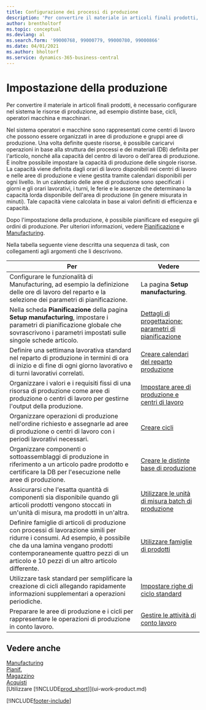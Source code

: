 ```yaml
---
title: Configurazione dei processi di produzione
description: 'Per convertire il materiale in articoli finali prodotti, è necessario configurare nel sistema le risorse di produzione, ad esempio distinte base, cicli, operatori macchina e macchinari.'
author: brentholtorf
ms.topic: conceptual
ms.devlang: al
ms.search.form: '99000768, 99000779, 99000780, 99000866'
ms.date: 04/01/2021
ms.author: bholtorf
ms.service: dynamics-365-business-central
---
```

# <a name="setting-up-manufacturing"></a>Impostazione della produzione

Per convertire il materiale in articoli finali prodotti, è necessario configurare nel sistema le risorse di produzione, ad esempio distinte base, cicli, operatori macchina e macchinari.

Nel sistema operatori e macchine sono rappresentati come centri di lavoro che possono essere organizzati in aree di produzione e gruppi aree di produzione. Una volta definite queste risorse, è possibile caricarvi operazioni in base alla struttura dei processi e dei materiali (DB) definita per l'articolo, nonché alla capacità del centro di lavoro o dell'area di produzione. È inoltre possibile impostare la capacità di produzione delle singole risorse. La capacità viene definita dagli orari di lavoro disponibili nei centri di lavoro e nelle aree di produzione e viene gestita tramite calendari disponibili per ogni livello. In un calendario delle aree di produzione sono specificati i giorni e gli orari lavorativi, i turni, le ferie e le assenze che determinano la capacità lorda disponibile dell'area di produzione (in genere misurata in minuti). Tale capacità viene calcolata in base ai valori definiti di efficienza e capacità.  

Dopo l'impostazione della produzione, è possibile pianificare ed eseguire gli ordini di produzione. Per ulteriori informazioni, vedere [Pianificazione](production-planning.md) e [Manufacturing](production-manage-manufacturing.md).  

Nella tabella seguente viene descritta una sequenza di task, con collegamenti agli argomenti che li descrivono.

|**Per**|**Vedere**|  
|------------|-------------|  
|Configurare le funzionalità di Manufacturing, ad esempio la definizione delle ore di lavoro del reparto e la selezione dei parametri di pianificazione.|La pagina **Setup manufacturing**.|
|Nella scheda **Pianificazione** della pagina **Setup manufacturing**, impostare i parametri di pianificazione globale che sovrascrivono i parametri impostati sulle singole schede articolo.|[Dettagli di progettazione: parametri di pianificazione](design-details-planning-parameters.md)|
|Definire una settimana lavorativa standard nel reparto di produzione in termini di ora di inizio e di fine di ogni giorno lavorativo e di turni lavorativi correlati.|[Creare calendari del reparto produzione](production-how-to-create-work-center-calendars.md)|  
|Organizzare i valori e i requisiti fissi di una risorsa di produzione come aree di produzione o centri di lavoro per gestirne l'output della produzione.|[Impostare aree di produzione e centri di lavoro](production-how-to-set-up-work-and-machine-centers.md)|
|Organizzare operazioni di produzione nell'ordine richiesto e assegnarle ad aree di produzione o centri di lavoro con i periodi lavorativi necessari.|[Creare cicli](production-how-to-create-routings.md)|
|Organizzare componenti o sottoassemblaggi di produzione in riferimento a un articolo padre prodotto e certificare la DB per l'esecuzione nelle aree di produzione.|[Creare le distinte base di produzione](production-how-to-create-production-boms.md)|
|Assicurarsi che l'esatta quantità di componenti sia disponibile quando gli articoli prodotti vengono stoccati in un'unità di misura, ma prodotti in un'altra.|[Utilizzare le unità di misura batch di produzione](production-how-to-use-the-manufacturing-batch-unit-of-measure.md)|  
|Definire famiglie di articoli di produzione con processi di lavorazione simili per ridurre i consumi. Ad esempio, è possibile che da una lamina vengano prodotti contemporaneamente quattro pezzi di un articolo e 10 pezzi di un altro articolo differente.|[Utilizzare famiglie di prodotti](production-how-work-family.md)|
|Utilizzare task standard per semplificare la creazione di cicli allegando rapidamente informazioni supplementari a operazioni periodiche.|[Impostare righe di ciclo standard](production-how-set-up-standard-routing-lines.md)|  
|Preparare le aree di produzione e i cicli per rappresentare le operazioni di produzione in conto lavoro.|[Gestire le attività di conto lavoro](production-how-to-subcontract-manufacturing.md)|  

## <a name="see-also"></a>Vedere anche

[Manufacturing](production-manage-manufacturing.md)  
[Pianif.](production-planning.md)  
[Magazzino](inventory-manage-inventory.md)  
[Acquisti](purchasing-manage-purchasing.md)  
[Utilizzare [!INCLUDE[prod_short](includes/prod_short.md)]](ui-work-product.md)  

[!INCLUDE[footer-include](includes/footer-banner.md)]
